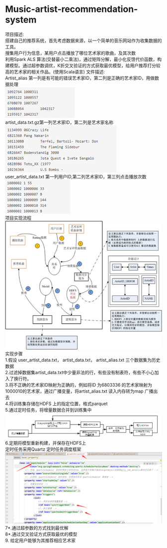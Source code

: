 # Music-artist-recommendation-system    
项目描述:     
搭建自己的推荐系统，首先考虑数据来源，以一个简单的音乐网站作为收集数据的工具。    
搜集用户行为信息，某用户点击播放了哪位艺术家的歌曲，及其次数       
利用Spark ALS 算法(交替最小二乘法)，通过矩阵分解，最小化反馈代价函数，构建模型。通过超参数调优，K折交叉验证的方式获取最优模型，给用户推荐打分较高的艺术家的相关作品。(使用Scala语言)
文件描述:    
Artist_alias   第一列是有可能的错误艺术家ID，第二列是正确的艺术家ID，用做数据处理   
![Alt text](https://github.com/liwenliang0/Music-artist-recommendation-system/raw/master/image/artist_alias.png)  
artist_data.txt.gz第一列艺术家ID，第二列是艺术家名称    
![Alt text](https://github.com/liwenliang0/Music-artist-recommendation-system/raw/master/image/artist_data.txt.gz.png)  
 user_artist_data.txt   第一列用户ID,第二列艺术家ID，第三列点击播放次数       
![Alt text](https://github.com/liwenliang0/Music-artist-recommendation-system/raw/master/image/user_artist_data.txt..png)    
项目实现流程    
![Alt text](https://github.com/liwenliang0/Music-artist-recommendation-system/raw/master/image/process.jpg)    
实现步骤       
1.假设 user_artist_data.txt， artist_data.txt， artist_alias.txt 三个数据集为历史数据     
2.过滤掉数据集artist_data.txt中少量非法的行，有些没有制表符，有些不小心加入了换行符。      
3.将不正确的艺术家ID映射为正确的，例如将ID 为6803336 的艺术家映射为1000010的艺术家，通过广播变量，将artist_alias.txt 读入内存转为map 广播出去   
4.将训练集存储在HDFS 上的指定位置，格式parquet    
5.通过定时任务，将增量数据合并到训练集中     
![Alt text](https://github.com/liwenliang0/Music-artist-recommendation-system/raw/master/image/achieve.png)     
6.定期将模型重新构建，并保存在HDFS上     
定时任务采用Quartz 定时任务调度框架     
![Alt text](https://github.com/liwenliang0/Music-artist-recommendation-system/raw/master/image/quartz.png)   
7*.通过超参数的方式找到最优解     
8*.通过交叉验证方式获取最优的模型      
9. 给定用户能够为其推荐相应艺术家      














